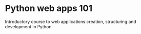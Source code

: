 # Python web apps 101
Introductory course to web applications creation, structuring and development in Python
